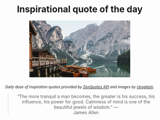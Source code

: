 
<div align="center">

# Inspirational quote of the day

<img src="./data/photo.jpeg" alt="Beautiful nature photo" width="320" height="180">

<sub><i>Daily dose of inspiration quotes provided by [ZenQuotes API](https://zenquotes.io/) and images by [Unsplash](https://unsplash.com/).</i></sub>


<blockquote>&ldquo;The more tranquil a man becomes, the greater is his success, his influence, his power for good. Calmness of mind is one of the beautiful jewels of wisdom.&rdquo; &mdash; <footer>James Allen</footer></blockquote>

</div>
